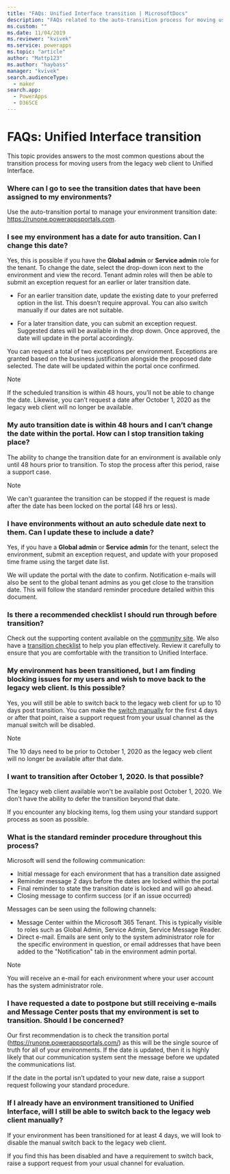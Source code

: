 ```yaml
---
title: "FAQs: Unified Interface transition | MicrosoftDocs"
description: "FAQs related to the auto-transition process for moving users from the legacy web client to Unified Interface."
ms.custom: ""
ms.date: 11/04/2019
ms.reviewer: "kvivek"
ms.service: powerapps
ms.topic: "article"
author: "Mattp123"
ms.author: "haybass"
manager: "kvivek"
search.audienceType: 
  - maker
search.app: 
  - PowerApps
  - D365CE
---
```


# FAQs: Unified Interface transition

This topic provides answers to the most common questions about the transition process for moving users from the legacy web client to Unified Interface.

### Where can I go to see the transition dates that have been assigned to my environments? 

Use the auto-transition portal to manage your environment transition date: <https://runone.powerappsportals.com>. 

### I see my environment has a date for auto transition. Can I change this date?

Yes, this is possible if you have the **Global admin** or **Service admin** role for the tenant. To change the date, select the drop-down icon next to the environment and view the record. Tenant admin roles will then be able to submit an exception request for an earlier or later transition date.

- For an earlier transition date, update the existing date to your preferred option in the list. This doesn’t require approval. You can also switch manually if our dates are not suitable.

- For a later transition date, you can submit an exception request. Suggested dates will be available in the drop down. Once approved, the date will update in the portal accordingly.

You can request a total of two exceptions per environment. Exceptions are granted based on the business justification alongside the proposed date selected. The date will be updated within the portal once confirmed.

> [!NOTE]
> If the scheduled transition is within 48 hours, you’ll not be able to change the date. Likewise, you can’t request a date after October 1, 2020 as the legacy web client will no longer be available.

### My auto transition date is within 48 hours and I can’t change the date within the portal. How can I stop transition taking place?

The ability to change the transition date for an environment is available only until 48 hours prior to transition. To stop the process after this period, raise a support case. 

> [!NOTE]
> We can't guarantee the transition can be stopped if the request is made after the date has been locked on the portal (48 hrs or less).

### I have environments without an auto schedule date next to them. Can I update these to include a date?

Yes, if you have a **Global admin** or **Service admin** for the tenant, select the environment, submit an exception request, and update with your proposed time frame using the target date list. 

We will update the portal with the date to confirm. Notification e-mails will also be sent to the global tenant admins as you get close to the transition date. This will follow the standard reminder procedure detailed within this document.

### Is there a recommended checklist I should run through before transition?

Check out the supporting content available on the [community site](https://community.dynamics.com/365/unified-interface/). We also have a [transition checklist](https://aka.ms/UIChecklist) to help you plan effectively. Review it carefully to ensure that you are comfortable with the transition to Unified Interface.

### My environment has been transitioned, but I am finding blocking issues for my users and wish to move back to the legacy web client. Is this possible?

Yes, you will still be able to switch back to the legacy web client for up to 10 days post transition. You can make the [switch manually](https://docs.microsoft.com/power-platform/admin/enable-unified-interface-only) for the first 4 days or after that point, raise a support request from your usual channel as the manual switch will be disabled. 

> [!NOTE]
> The 10 days need to be prior to October 1, 2020 as the legacy web client will no longer be available after that date.

### I want to transition after October 1, 2020. Is that possible?

The legacy web client available won't be available post October 1, 2020. We don't have the ability to defer the transition beyond that date.

If you encounter any blocking items, log them using your standard support process as soon as possible.

### What is the standard reminder procedure throughout this process?

Microsoft will send the following communication:

-	Initial message for each environment that has a transition date assigned
-	Reminder message 2 days before the dates are locked within the portal
-	Final reminder to state the transition date is locked and will go ahead.
-	Closing message to confirm success (or if an issue occurred)

Messages can be seen using the following channels:
-	Message Center within the Microsoft 365 Tenant. This is typically visible to roles such as Global Admin, Service Admin, Service Message Reader.
-	Direct e-mail.  Emails are sent only to the system administrator role for the specific environment in question, or email addresses that have been added to the "Notification" tab in the environment admin portal.

> [!NOTE]
> You will receive an e-mail for each environment where your user account has the system administrator role.

### I have requested a date to postpone but still receiving e-mails and Message Center posts that my environment is set to transition. Should I be concerned?

Our first recommendation is to check the transition portal (<https://runone.powerappsportals.com/>) as this will be the single source of truth for all of your environments. If the date is updated, then it is highly likely that our communication system sent the message before we updated the communications list. 

If the date in the portal isn’t updated to your new date, raise a support request following your standard procedure.

### If I already have an environment transitioned to Unified Interface, will I still be able to switch back to the legacy web client manually?

If your environment has been transitioned for at least 4 days, we will look to disable the manual switch back to the legacy web client. 

If you find this has been disabled and have a requirement to switch back, raise a support request from your usual channel for evaluation.



